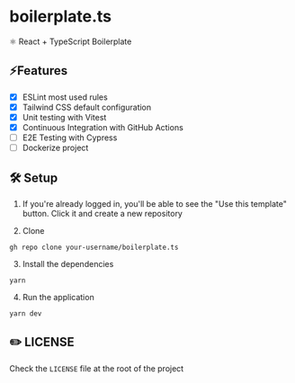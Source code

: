 # boilerplate.ts
⚛️ React + TypeScript Boilerplate

## ⚡Features

- [X] ESLint most used rules
- [X] Tailwind CSS default configuration
- [X] Unit testing with Vitest
- [X] Continuous Integration with GitHub Actions
- [ ] E2E Testing with Cypress
- [ ] Dockerize project

## 🛠️ Setup

1. If you're already logged in, you'll be able to see the "Use this template" button. Click it and create a new repository

2. Clone

```
gh repo clone your-username/boilerplate.ts
```

3. Install the dependencies

```
yarn
```

4. Run the application

```
yarn dev
```

## ✏️ LICENSE

Check the `LICENSE` file at the root of the project
